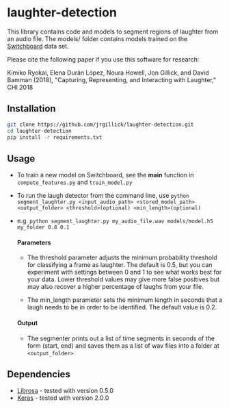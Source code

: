 # laughter-detection


This library contains code and models to segment  regions of laughter from an audio file. The models/ folder contains models trained on the [Switchboard](https://catalog.ldc.upenn.edu/ldc97s62) data set.

Please cite the following paper if you use this software for research:

Kimiko Ryokai, Elena Durán López, Noura Howell, Jon Gillick, and David Bamman (2018), "Capturing, Representing, and Interacting with Laughter," CHI 2018

## Installation

```sh
git clone https://github.com/jrgillick/laughter-detection.git
cd laughter-detection
pip install -r requirements.txt
```

## Usage
- To train a new model on Switchboard, see the __main__ function in `compute_features.py` and `train_model.py`
- To run the laugh detector from the command line, use `python segment_laughter.py <input_audio_path> <stored_model_path> <output_folder> <threshold>(optional) <min_length>(optional)`
- e.g. `python segment_laughter.py my_audio_file.wav models/model.h5 my_folder 0.8 0.1`

  #### Parameters
  - The threshold parameter adjusts the minimum probability threshold for classifying a frame as laughter. The default is 0.5, but you can  experiment with settings between 0 and 1 to see what works best for your data. Lower threshold values may give more false positives but may also recover a higher percentage of laughs from your file.

  - The min_length parameter sets the minimum length in seconds that a laugh needs to be in order to be identified. The default value is 0.2.


  #### Output
  - The segmenter prints out a list of time segments in seconds of the form (start, end) and saves them as a list of wav files into a folder at `<output_folder>`
  
## Dependencies
- [Librosa](http://librosa.github.io/librosa/) - tested with version 0.5.0
- [Keras](https://keras.io/) - tested with version 2.0.0
